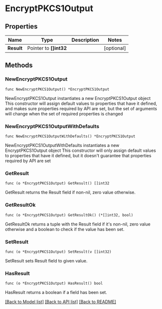 # EncryptPKCS1Output

## Properties

Name | Type | Description | Notes
------------ | ------------- | ------------- | -------------
**Result** | Pointer to **[]int32** |  | [optional] 

## Methods

### NewEncryptPKCS1Output

`func NewEncryptPKCS1Output() *EncryptPKCS1Output`

NewEncryptPKCS1Output instantiates a new EncryptPKCS1Output object
This constructor will assign default values to properties that have it defined,
and makes sure properties required by API are set, but the set of arguments
will change when the set of required properties is changed

### NewEncryptPKCS1OutputWithDefaults

`func NewEncryptPKCS1OutputWithDefaults() *EncryptPKCS1Output`

NewEncryptPKCS1OutputWithDefaults instantiates a new EncryptPKCS1Output object
This constructor will only assign default values to properties that have it defined,
but it doesn't guarantee that properties required by API are set

### GetResult

`func (o *EncryptPKCS1Output) GetResult() []int32`

GetResult returns the Result field if non-nil, zero value otherwise.

### GetResultOk

`func (o *EncryptPKCS1Output) GetResultOk() (*[]int32, bool)`

GetResultOk returns a tuple with the Result field if it's non-nil, zero value otherwise
and a boolean to check if the value has been set.

### SetResult

`func (o *EncryptPKCS1Output) SetResult(v []int32)`

SetResult sets Result field to given value.

### HasResult

`func (o *EncryptPKCS1Output) HasResult() bool`

HasResult returns a boolean if a field has been set.


[[Back to Model list]](../README.md#documentation-for-models) [[Back to API list]](../README.md#documentation-for-api-endpoints) [[Back to README]](../README.md)


